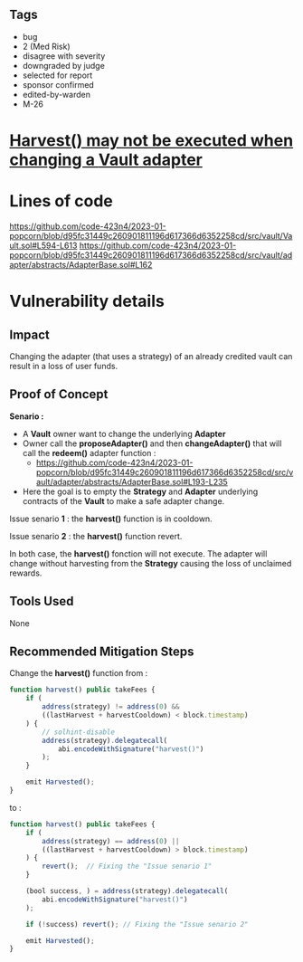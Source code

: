 ## Tags

- bug
- 2 (Med Risk)
- disagree with severity
- downgraded by judge
- selected for report
- sponsor confirmed
- edited-by-warden
- M-26

# [**Harvest()** may not be executed when changing a **Vault** adapter](https://github.com/code-423n4/2023-01-popcorn-findings/issues/284) 

# Lines of code

https://github.com/code-423n4/2023-01-popcorn/blob/d95fc31449c260901811196d617366d6352258cd/src/vault/Vault.sol#L594-L613
https://github.com/code-423n4/2023-01-popcorn/blob/d95fc31449c260901811196d617366d6352258cd/src/vault/adapter/abstracts/AdapterBase.sol#L162


# Vulnerability details

## Impact
Changing the adapter (that uses a strategy) of an already credited vault can result in a loss of user funds.

## Proof of Concept
**Senario :** 
- A **Vault** owner want to change the underlying **Adapter** 
- Owner call the **proposeAdapter()** and then **changeAdapter()** that will call the **redeem()** adapter function :
  -  https://github.com/code-423n4/2023-01-popcorn/blob/d95fc31449c260901811196d617366d6352258cd/src/vault/adapter/abstracts/AdapterBase.sol#L193-L235
- Here the goal is to empty the **Strategy** and **Adapter** underlying contracts of the  **Vault** to make a safe adapter change.

Issue senario **1** : the **harvest()** function is in cooldown. 

Issue senario **2** : the **harvest()** function revert.

  
In both case, the **harvest()** fonction will not execute. The adapter will change without harvesting from the **Strategy** causing the loss of unclaimed rewards.

## Tools Used
None

## Recommended Mitigation Steps

Change the **harvest()** function from :
``` js
function harvest() public takeFees {
    if (
        address(strategy) != address(0) &&
        ((lastHarvest + harvestCooldown) < block.timestamp)
    ) {
        // solhint-disable
        address(strategy).delegatecall(
            abi.encodeWithSignature("harvest()")
        );
    }

    emit Harvested();
}
```
to : 
``` js
function harvest() public takeFees {
    if (
        address(strategy) == address(0) ||
        ((lastHarvest + harvestCooldown) > block.timestamp)
    ) {
        revert();  // Fixing the "Issue senario 1"
    }

    (bool success, ) = address(strategy).delegatecall(
        abi.encodeWithSignature("harvest()")
    );

    if (!success) revert(); // Fixing the "Issue senario 2"

    emit Harvested();
}
```
